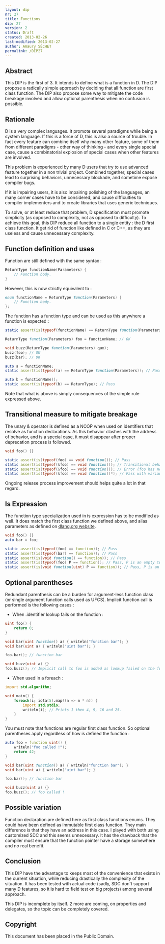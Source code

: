 ```yaml
---
layout: dip
nr: 27
title: Functions
dip: 27
version: 2
status: Draft
created: 2013-02-26
last-modified: 2013-02-27
author: Amaury SÉCHET
permalink: /DIP27
---
```


Abstract
--------

This DIP is the first of 3. It intends to define what is a function in
D. The DIP propose a radically simple approach by deciding that all
function are first class function. The DIP also propose some way to
mitigate the code breakage involved and allow optional parenthesis when
no confusion is possible.

Rationale
---------

D is a very complex languages. It promote several paradigms while being
a system language. If this is a force of D, this is also a source of
trouble. In fact every feature can combine itself why many other
feature, some of them from different paradigms - other way of thinking -
and every single special case, cause a combinatorial explosion of
special cases when other features are involved.

This problem is experienced by many D users that try to use advanced
feature together in a non trivial project. Combined together, special
cases lead to surprising behaviors, unnecessary blockade, and sometime
expose compiler bugs.

If it is impairing users, it is also impairing polishing of the
languages, an many corner cases have to be considered, and cause
difficulties to compiler implementers and to create libraries that uses
generic techniques.

To solve, or at least reduce that problem, D specification must promote
simplicity (as opposed to complexity, not as opposed to difficulty). To
achieve this goal, this DIP reduce all function to a single entity : the
D first class function. It get rid of function like defined in C or C++,
as they are useless and cause unnecessary complexity.

Function definition and uses
----------------------------

Function are still defined with the same syntax :

```d
ReturnType functionName(Parameters) {
    // Function body.
}
```

However, this is now strictly equivalent to :

```d
enum functionName = ReturnType function(Parameters) {
    // Function body.
};
```

The function has a function type and can be used as this anywhere a
function is expected :

```d
static assert(is(typeof(functionName) == ReturnType function(Parameters)); // Pass

ReturnType function(Parameters) foo = functionName; // OK

void buzz(ReturnType function(Parameters) qux);
buzz(foo); // OK
buzz(bar); // OK

auto a = functionName;
static assert(is(typeof(a) == ReturnType function(Parameters)); // Pass

auto b = functionName();
static assert(is(typeof(b) == ReturnType); // Pass
```

Note that what is above is simply consequences of the simple rule
expressed above.

Transitional measure to mitigate breakage
-----------------------------------------

The unary & operator is defined as a NOOP when used on identifiers that
resolve as function declarations. As this behavior clashes with the
address of behavior, and is a special case, it must disappear after
proper deprecation process is followed.

```d
void foo() {}

static assert(is(typeof(foo) == void function()); // Pass
static assert(is(typeof(&foo) == void function()); // Transitional behavior.
static assert(is(typeof(&foo) == void function()); // Error (foo has no address). Final behavior.
static assert(is(typeof(&foo) == void function()*); // Pass with variant behavior expressed in possible variation section.
```

Ongoing release process improvement should helps quite a lot in that
regard.

Is Expression
-------------

The function type specialization used in is expression has to be
modified as well. It does match the first class function we defined
above, and alias parameters as defined on [dlang.org
website](http://dlang.org/expression.html#IsExpression).

```d
void foo() {}
auto bar = foo;

static assert(is(typeof(foo) == function)); // Pass
static assert(is(typeof(bar) == function)); // Pass
static assert(is(void function() == function)); // Pass
static assert(is(typeof(foo) P == function)); // Pass, P is an empty tuple.
static assert(is(void function(uint) P == function)); // Pass, P is an a tuple of one element : uint.
```

Optional parentheses
--------------------

Redundant parenthesis can be a burden for argument-less function class
(or single argument function calls used as UFCS). Implicit function call
is performed is the following cases :

-   When .identifier lookup fails on the function :

```d
uint foo() {
    return 0;
}

void bar(uint function() a) { writeln("function bar"); }
void bar(uint a) { writeln("uint bar"); }

foo.bar(); // function bar

void buzz(uint a) {}
foo.buzz(); // Implicit call to foo is added as lookup failed on the function.
```

-   When used in a foreach :

```d
import std.algorithm;

void main() {
    foreach(i; iota(5).map!(n => n * n)) {
        import std.stdio;
        writeln(i); // Prints 1 then 4, 9, 16 and 25.
    }
}
```

You must note that functions are regular first class function. So
optional parentheses apply regardless of how is defined the function :

```d
auto foo = function uint() {
    writeln("foo called !");
    return 42;
}

void bar(uint function() a) { writeln("function bar"); }
void bar(uint a) { writeln("uint bar"); }

foo.bar(); // function bar

void buzz(uint a) {}
foo.buzz(); // foo called !
```

Possible variation
------------------

Function declaration are defined here as first class functions enums.
They could have been defined as immutable first class function. They
main difference is that they have an address in this case. I played with
both using customized SDC and this seems unnecessary. It has the
drawback that the compiler must ensure that the function pointer have a
storage somewhere and no real benefit.

Conclusion
----------

This DIP have the advantage to keeps most of the convenience that exists
in the current situation, while reducing drastically the complexity of
the situation. It has been tested with actual code (sadly, SDC don't
support many D features, so it is hard to field test on big projects)
among several approach.

This DIP is incomplete by itself. 2 more are coming, on properties and
delegates, so the topic can be completely covered.

Copyright
---------

This document has been placed in the Public Domain.
